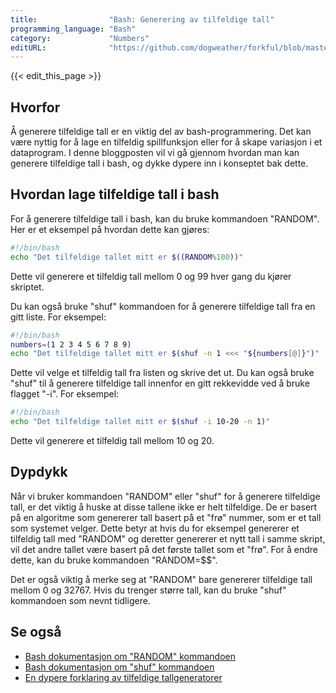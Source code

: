 ```yaml
---
title:                "Bash: Generering av tilfeldige tall"
programming_language: "Bash"
category:             "Numbers"
editURL:              "https://github.com/dogweather/forkful/blob/master/content/no/bash/generating-random-numbers.md"
---
```


{{< edit_this_page >}}

## Hvorfor

Å generere tilfeldige tall er en viktig del av bash-programmering. Det kan være nyttig for å lage en tilfeldig spillfunksjon eller for å skape variasjon i et dataprogram. I denne bloggposten vil vi gå gjennom hvordan man kan generere tilfeldige tall i bash, og dykke dypere inn i konseptet bak dette.

## Hvordan lage tilfeldige tall i bash

For å generere tilfeldige tall i bash, kan du bruke kommandoen "RANDOM". Her er et eksempel på hvordan dette kan gjøres:

```Bash
#!/bin/bash
echo "Det tilfeldige tallet mitt er $((RANDOM%100))"
```
Dette vil generere et tilfeldig tall mellom 0 og 99 hver gang du kjører skriptet.

Du kan også bruke "shuf" kommandoen for å generere tilfeldige tall fra en gitt liste. For eksempel:

```Bash
#!/bin/bash
numbers=(1 2 3 4 5 6 7 8 9)
echo "Det tilfeldige tallet mitt er $(shuf -n 1 <<< "${numbers[@]}")"
```
Dette vil velge et tilfeldig tall fra listen og skrive det ut. Du kan også bruke "shuf" til å generere tilfeldige tall innenfor en gitt rekkevidde ved å bruke flagget "-i". For eksempel:

```Bash
#!/bin/bash
echo "Det tilfeldige tallet mitt er $(shuf -i 10-20 -n 1)"
```
Dette vil generere et tilfeldig tall mellom 10 og 20.

## Dypdykk

Når vi bruker kommandoen "RANDOM" eller "shuf" for å generere tilfeldige tall, er det viktig å huske at disse tallene ikke er helt tilfeldige. De er basert på en algoritme som genererer tall basert på et "frø" nummer, som er et tall som systemet velger. Dette betyr at hvis du for eksempel genererer et tilfeldig tall med "RANDOM" og deretter genererer et nytt tall i samme skript, vil det andre tallet være basert på det første tallet som et "frø". For å endre dette, kan du bruke kommandoen "RANDOM=$$".

Det er også viktig å merke seg at "RANDOM" bare genererer tilfeldige tall mellom 0 og 32767. Hvis du trenger større tall, kan du bruke "shuf" kommandoen som nevnt tidligere.

## Se også

- [Bash dokumentasjon om "RANDOM" kommandoen](https://www.gnu.org/software/bash/manual/html_node/Bash-Variables.html)
- [Bash dokumentasjon om "shuf" kommandoen](https://www.gnu.org/software/coreutils/manual/html_node/shuf-invocation.html)
- [En dypere forklaring av tilfeldige tallgeneratorer](https://www.computerworld.com/article/3589113/what-are-random-numbers-and-how-do-we-get-them-2.html)